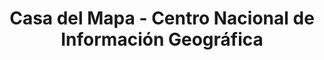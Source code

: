 ---
title: "Casa del Mapa - Centro Nacional de Información Geográfica"
url: /madrid/casa-del-mapa-centro-nacional-de-informacion-geografica/
shop: Bücher
---